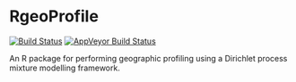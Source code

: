 
# RgeoProfile
[![Build Status](https://travis-ci.org/bobverity/Rgeoprofile.svg?branch=master)](https://travis-ci.org/bobverity/Rgeoprofile)
[![AppVeyor Build Status](https://ci.appveyor.com/api/projects/status/github/mrc-ide/RMAPI?branch=master&svg=true)](https://ci.appveyor.com/project/mrc-ide/RMAPI)

An R package for performing geographic profiling using a Dirichlet process mixture modelling framework.
